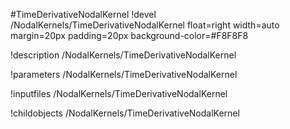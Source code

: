 <!-- MOOSE Object Documentation Stub: Remove this when content is added. -->
#TimeDerivativeNodalKernel
!devel /NodalKernels/TimeDerivativeNodalKernel float=right width=auto margin=20px padding=20px background-color=#F8F8F8

!description /NodalKernels/TimeDerivativeNodalKernel

!parameters /NodalKernels/TimeDerivativeNodalKernel

!inputfiles /NodalKernels/TimeDerivativeNodalKernel

!childobjects /NodalKernels/TimeDerivativeNodalKernel
